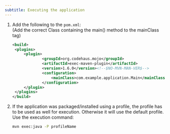 ```yaml
---
subtitle: Executing the application
---
```


1. Add the following to the `pom.xml`:  
   (Add the correct Class containing the main() method to the mainClass tag)

   ```XML
   <build>
   	<plugins>
   		<plugin>
     			<groupId>org.codehaus.mojo</groupId>
     			<artifactId>exec-maven-plugin</artifactId>
     			<version>1.6.0</version><!--$NO-MVN-MAN-VER$-->
     			<configuration>
      				<mainClass>com.example.application.Main</mainClass>
     			</configuration>
   		</plugin>
   	</plugins>
   </build>
   ```

2. If the application was packaged/installed using a profile, the profile has to be used as well for execution. Otherwise it will use the default profile. Use the execution command:

   ```sh
   mvn exec:java -P profileName
   ```

